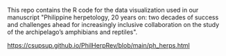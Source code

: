 This repo contains the R code for the data visualization used in our manuscript "Philippine herpetology, 20 years on: two decades of success and challenges ahead for increasingly inclusive collaboration on the study of the archipelago’s amphibians and reptiles".

https://csupsup.github.io/PhilHerpRev/blob/main/ph_herps.html
